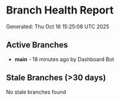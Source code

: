 # Branch Health Report
Generated: Thu Oct 16 15:25:08 UTC 2025

## Active Branches
- **main** - 18 minutes ago by Dashboard Bot

## Stale Branches (>30 days)
No stale branches found

